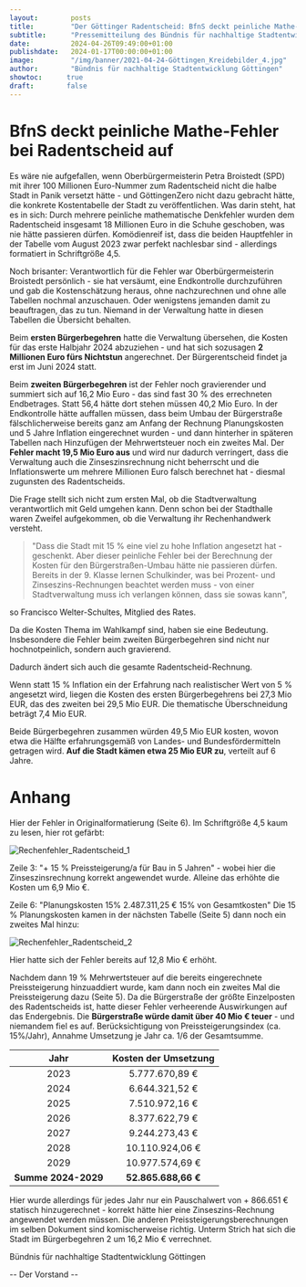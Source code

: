 ```yaml
---
layout:        posts
title:         "Der Göttinger Radentscheid: BfnS deckt peinliche Mathe-Fehler auf"
subtitle:      "Pressemitteilung des Bündnis für nachhaltige Stadtentwicklung Göttingen"
date:          2024-04-26T09:49:00+01:00
publishdate:   2024-01-17T00:00:00+01:00
image:         "/img/banner/2021-04-24-Göttingen_Kreidebilder_4.jpg"
author:        "Bündnis für nachhaltige Stadtentwicklung Göttingen"
showtoc:      true
draft:        false
---
```


# BfnS deckt peinliche Mathe-Fehler bei Radentscheid auf

Es wäre nie aufgefallen, wenn Oberbürgermeisterin Petra Broistedt (SPD) mit ihrer 100 Millionen
Euro-Nummer zum Radentscheid nicht die halbe Stadt in Panik versetzt hätte - und GöttingenZero
nicht dazu gebracht hätte, die konkrete Kostentabelle der Stadt zu veröffentlichen.
Was darin steht, hat es in sich: Durch mehrere peinliche mathematische Denkfehler wurden dem
Radentscheid insgesamt 18 Millionen Euro in die Schuhe geschoben, was nie hätte passieren
dürfen. Komödienreif ist, dass die beiden Hauptfehler in der Tabelle vom August 2023 zwar perfekt
nachlesbar sind - allerdings formatiert in Schriftgröße 4,5.

Noch brisanter: Verantwortlich für die Fehler war Oberbürgermeisterin Broistedt persönlich - sie hat
versäumt, eine Endkontrolle durchzuführen und gab die Kostenschätzung heraus, ohne
nachzurechnen und ohne alle Tabellen nochmal anzuschauen. Oder wenigstens jemanden damit zu
beauftragen, das zu tun. Niemand in der Verwaltung hatte in diesen Tabellen die Übersicht behalten.

Beim **ersten Bürgerbegehren** hatte die Verwaltung übersehen, die Kosten für das erste Halbjahr
2024 abzuziehen - und hat sich sozusagen **2 Millionen Euro fürs Nichtstun** angerechnet. Der
Bürgerentscheid findet ja erst im Juni 2024 statt.

Beim **zweiten Bürgerbegehren** ist der Fehler noch gravierender und summiert sich auf 16,2 Mio
Euro - das sind fast 30 % des errechneten Endbetrages. Statt 56,4 hätte dort stehen müssen 40,2
Mio Euro. In der Endkontrolle hätte auffallen müssen, dass beim Umbau der Bürgerstraße
fälschlicherweise bereits ganz am Anfang der Rechnung Planungskosten und 5 Jahre Inflation
eingerechnet wurden - und dann hinterher in späteren Tabellen nach Hinzufügen der Mehrwertsteuer
noch ein zweites Mal. Der **Fehler macht 19,5 Mio Euro aus** und wird nur dadurch verringert, dass
die Verwaltung auch die Zinseszinsrechnung nicht beherrscht und die Inflationswerte um mehrere
Millionen Euro falsch berechnet hat - diesmal zugunsten des Radentscheids.

Die Frage stellt sich nicht zum ersten Mal, ob die Stadtverwaltung verantwortlich mit Geld umgehen
kann. Denn schon bei der Stadthalle waren Zweifel aufgekommen, ob die Verwaltung ihr
Rechenhandwerk versteht.

> "Dass die Stadt mit 15 % eine viel zu hohe Inflation angesetzt hat - geschenkt. Aber dieser peinliche
Fehler bei der Berechnung der Kosten für den Bürgerstraßen-Umbau hätte nie passieren dürfen.
Bereits in der 9. Klasse lernen Schulkinder, was bei Prozent- und Zinseszins-Rechnungen beachtet
werden muss - von einer Stadtverwaltung muss ich verlangen können, dass sie sowas kann",

so Francisco Welter-Schultes, Mitglied des Rates.

Da die Kosten Thema im Wahlkampf sind, haben sie eine Bedeutung. Insbesondere die Fehler beim
zweiten Bürgerbegehren sind nicht nur hochnotpeinlich, sondern auch gravierend.

Dadurch ändert sich auch die gesamte Radentscheid-Rechnung.

Wenn statt 15 % Inflation ein der Erfahrung nach realistischer Wert von 5 % angesetzt wird, liegen die
Kosten des ersten Bürgerbegehrens bei 27,3 Mio EUR, das des zweiten bei 29,5 Mio EUR. Die
thematische Überschneidung beträgt 7,4 Mio EUR.

Beide Bürgerbegehren zusammen würden 49,5 Mio EUR kosten, wovon etwa die Hälfte
erfahrungsgemäß von Landes- und Bundesfördermitteln getragen wird.
**Auf die Stadt kämen etwa 25 Mio EUR zu**, verteilt auf 6 Jahre.

# Anhang

Hier der Fehler in Originalformatierung (Seite 6). Im Schriftgröße 4,5 kaum zu lesen, hier rot gefärbt:

![Rechenfehler_Radentscheid_1](/img/post/2024-04-26-Rechenfehler_Radentscheid_1.png)

Zeile 3: "+ 15 % Preissteigerung/a für Bau in 5 Jahren" - wobei hier die Zinseszinsrechnung korrekt
angewendet wurde. Alleine das erhöhte die Kosten um 6,9 Mio €.

Zeile 6: "Planungskosten 15% 2.487.311,25 € 15% von Gesamtkosten"
Die 15 % Planungskosten kamen in der nächsten Tabelle (Seite 5) dann noch ein zweites Mal hinzu:

![Rechenfehler_Radentscheid_2](/img/post/2024-04-26-Rechenfehler_Radentscheid_2.png)

Hier hatte sich der Fehler bereits auf 12,8 Mio € erhöht.

Nachdem dann 19 % Mehrwertsteuer auf die bereits eingerechnete Preissteigerung hinzuaddiert
wurde, kam dann noch ein zweites Mal die Preissteigerung dazu (Seite 5). Da die Bürgerstraße der
größte Einzelposten des Radentscheids ist, hatte dieser Fehler verheerende Auswirkungen auf das
Endergebnis. Die **Bürgerstraße würde damit über 40 Mio € teuer** - und niemandem fiel es auf.
Berücksichtigung von Preissteigerungsindex (ca. 15%/Jahr), Annahme Umsetzung je Jahr ca. 1/6 der Gesamtsumme.

| Jahr | Kosten der Umsetzung |
|:--------:|:---:|
| 2023 | 5.777.670,89 € |
| 2024 | 6.644.321,52 €  |
| 2025 | 7.510.972,16 €  |
| 2026 | 8.377.622,79 €  |
| 2027 | 9.244.273,43 €  |
| 2028 | 10.110.924,06 € |
| 2029 | 10.977.574,69 € |
| **Summe 2024-2029** | **52.865.688,66 €** |

Hier wurde allerdings für jedes Jahr nur ein Pauschalwert von + 866.651 € statisch hinzugerechnet -
korrekt hätte hier eine Zinseszins-Rechnung angewendet werden müssen.
Die anderen Preissteigerungsberechnungen im selben Dokument sind komischerweise richtig.
Unterm Strich hat sich die Stadt im Bürgerbegehren 2 um 16,2 Mio € verrechnet.

Bündnis für nachhaltige Stadtentwicklung Göttingen

-- Der Vorstand --


